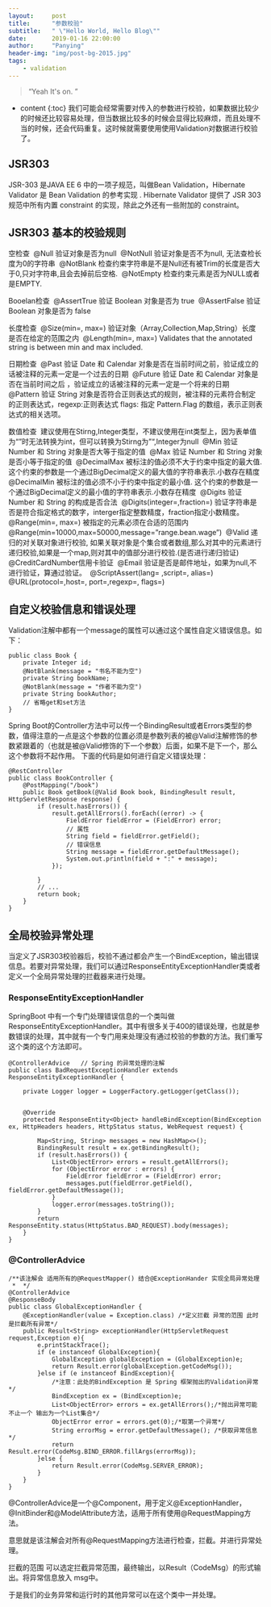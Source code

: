 ```yaml
---
layout:     post
title:      "参数校验"
subtitle:   " \"Hello World, Hello Blog\""
date:       2019-01-16 22:00:00
author:     "Panying"
header-img: "img/post-bg-2015.jpg"
tags:
    - validation
---
```


> “Yeah It's on. ”

* content
{:toc}
我们可能会经常需要对传入的参数进行校验，如果数据比较少的时候还比较容易处理，但当数据比较多的时候会显得比较麻烦，而且处理不当的时候，还会代码重复。这时候就需要使用使用Validation对数据进行校验了。

## JSR303
JSR-303 是JAVA EE 6 中的一项子规范，叫做Bean Validation，Hibernate Validator 是 Bean Validation 的参考实现 . Hibernate Validator 提供了 JSR 303 规范中所有内置 constraint 的实现，除此之外还有一些附加的 constraint。

## JSR303 基本的校验规则
空检查 
@Null 验证对象是否为null 
@NotNull 验证对象是否不为null, 无法查检长度为0的字符串 
@NotBlank 检查约束字符串是不是Null还有被Trim的长度是否大于0,只对字符串,且会去掉前后空格. 
@NotEmpty 检查约束元素是否为NULL或者是EMPTY.

Booelan检查 
@AssertTrue 验证 Boolean 对象是否为 true 
@AssertFalse 验证 Boolean 对象是否为 false

长度检查 
@Size(min=, max=) 验证对象（Array,Collection,Map,String）长度是否在给定的范围之内 
@Length(min=, max=) Validates that the annotated string is between min and max included.

日期检查 
@Past 验证 Date 和 Calendar 对象是否在当前时间之前，验证成立的话被注释的元素一定是一个过去的日期 
@Future 验证 Date 和 Calendar 对象是否在当前时间之后 ，验证成立的话被注释的元素一定是一个将来的日期 
@Pattern 验证 String 对象是否符合正则表达式的规则，被注释的元素符合制定的正则表达式，regexp:正则表达式 flags: 指定 Pattern.Flag 的数组，表示正则表达式的相关选项。

数值检查 
建议使用在Stirng,Integer类型，不建议使用在int类型上，因为表单值为“”时无法转换为int，但可以转换为Stirng为”“,Integer为null 
@Min 验证 Number 和 String 对象是否大等于指定的值 
@Max 验证 Number 和 String 对象是否小等于指定的值 
@DecimalMax 被标注的值必须不大于约束中指定的最大值. 这个约束的参数是一个通过BigDecimal定义的最大值的字符串表示.小数存在精度 
@DecimalMin 被标注的值必须不小于约束中指定的最小值. 这个约束的参数是一个通过BigDecimal定义的最小值的字符串表示.小数存在精度 
@Digits 验证 Number 和 String 的构成是否合法 
@Digits(integer=,fraction=) 验证字符串是否是符合指定格式的数字，interger指定整数精度，fraction指定小数精度。 
@Range(min=, max=) 被指定的元素必须在合适的范围内 
@Range(min=10000,max=50000,message=”range.bean.wage”) 
@Valid 递归的对关联对象进行校验, 如果关联对象是个集合或者数组,那么对其中的元素进行递归校验,如果是一个map,则对其中的值部分进行校验.(是否进行递归验证) 
@CreditCardNumber信用卡验证 
@Email 验证是否是邮件地址，如果为null,不进行验证，算通过验证。 
@ScriptAssert(lang= ,script=, alias=) 
@URL(protocol=,host=, port=,regexp=, flags=)

## 自定义校验信息和错误处理
Validation注解中都有一个message的属性可以通过这个属性自定义错误信息。如下：
```
public class Book {
    private Integer id;
    @NotBlank(message = "书名不能为空")
    private String bookName;
    @NotBlank(message = "作者不能为空")
    private String bookAuthor;
    // 省略get和set方法
}
```
Spring Boot的Controller方法中可以传一个BindingResult或者Errors类型的参数，值得注意的一点是这个参数的位置必须是参数列表的被@Valid注解修饰的参数紧跟着的（也就是被@Valid修饰的下一个参数）后面，如果不是下一个，那么这个参数将不起作用。
下面的代码是如何进行自定义错误处理：
```
@RestController
public class BookController {
    @PostMapping("/book")
    public Book getBook(@Valid Book book, BindingResult result, HttpServletResponse response) {
        if (result.hasErrors()) {
            result.getAllErrors().forEach((error) -> {
                FieldError fieldError = (FieldError) error;
                // 属性
                String field = fieldError.getField();
                // 错误信息
                String message = fieldError.getDefaultMessage();
                System.out.println(field + ":" + message);
            });

        }
        // ...
        return book;
    }
}
```

## 全局校验异常处理

当定义了JSR303校验器后，校验不通过都会产生一个BindException，输出错误信息。若要对异常处理，我们可以通过ResponseEntityExceptionHandler类或者定义一个全局异常处理的拦截器来进行处理。

### ResponseEntityExceptionHandler
SpringBoot 中有一个专门处理错误信息的一个类叫做ResponseEntityExceptionHandler。其中有很多关于400的错误处理，也就是参数错误的处理，其中就有一个专门用来处理没有通过校验的参数的方法。我们重写这个类的这个方法即可。
```
@ControllerAdvice   // Spring 的异常处理的注解
public class BadRequestExceptionHandler extends ResponseEntityExceptionHandler {

    private Logger logger = LoggerFactory.getLogger(getClass());


    @Override
    protected ResponseEntity<Object> handleBindException(BindException ex, HttpHeaders headers, HttpStatus status, WebRequest request) {

        Map<String, String> messages = new HashMap<>();
        BindingResult result = ex.getBindingResult();
        if (result.hasErrors()) {
            List<ObjectError> errors = result.getAllErrors();
            for (ObjectError error : errors) {
                FieldError fieldError = (FieldError) error;
                messages.put(fieldError.getField(), fieldError.getDefaultMessage());
            }
            logger.error(messages.toString());
        }
        return ResponseEntity.status(HttpStatus.BAD_REQUEST).body(messages);
    }
}
```

### @ControllerAdvice
```
/**该注解会 适用所有的@RequestMapper() 结合@ExceptionHander 实现全局异常处理
 *  */
@ControllerAdvice
@ResponseBody
public class GlobalExceptionHandler {
    @ExceptionHandler(value = Exception.class) /*定义拦截 异常的范围 此时 是拦截所有异常*/
    public Result<String> exceptionHandler(HttpServletRequest request,Exception e){
        e.printStackTrace();
        if (e instanceof GlobalException){
            GlobalException globalException = (GlobalException)e;
            return Result.error(globalException.getCodeMsg());
        }else if (e instanceof BindException){
            /*注意：此处的BindException 是 Spring 框架抛出的Validation异常*/
            BindException ex = (BindException)e;
            List<ObjectError> errors = ex.getAllErrors();/*抛出异常可能不止一个 输出为一个List集合*/
            ObjectError error = errors.get(0);/*取第一个异常*/
            String errorMsg = error.getDefaultMessage(); /*获取异常信息*/
            return Result.error(CodeMsg.BIND_ERROR.fillArgs(errorMsg));
        }else {
            return Result.error(CodeMsg.SERVER_ERROR);
        }
    }
}
```
@ControllerAdvice是一个@Component，用于定义@ExceptionHandler，@InitBinder和@ModelAttribute方法，适用于所有使用@RequestMapping方法。

意思就是该注解会对所有@RequestMapping方法进行检查，拦截。并进行异常处理。

拦截的范围 可以选定拦截异常范围，最终输出，以Result（CodeMsg）的形式输出。将异常信息放入 msg中。

于是我们的业务异常和运行时的其他异常可以在这个类中一并处理。
